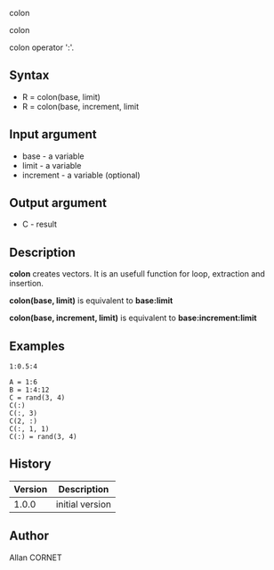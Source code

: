 



colon


colon

colon operator ':'.

## Syntax

- R = colon(base, limit)
- R = colon(base, increment, limit

## Input argument

 - base - a variable
 - limit - a variable
 - increment - a variable (optional)

## Output argument

 - C - result

## Description


  <p><b>colon</b> creates vectors. It is an usefull function for loop, extraction and insertion.</p>
  <p><b>colon(base, limit)</b> is equivalent to <b>base:limit</b></p>
  <p><b>colon(base, increment, limit)</b> is equivalent to <b>base:increment:limit</b></p>


## Examples

```Nelson
1:0.5:4
```
```Nelson
A = 1:6
B = 1:4:12
C = rand(3, 4)
C(:)
C(:, 3)
C(2, :)
C(:, 1, 1)
C(:) = rand(3, 4)
```

## History

|Version|Description|
|------|------|
|1.0.0|initial version|


## Author

Allan CORNET




